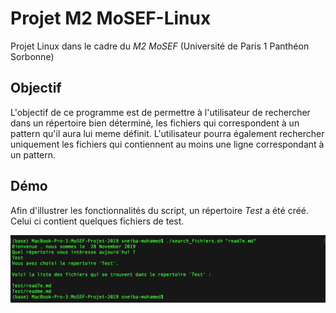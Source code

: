 
# Projet M2 MoSEF-Linux

Projet Linux dans le cadre du *M2 MoSEF* (Université de Paris 1 Panthéon Sorbonne)

## Objectif

L'objectif de ce programme est de permettre à l'utilisateur de rechercher dans un répertoire bien déterminé, les fichiers qui correspondent à un pattern qu'il aura lui meme définit.
L'utilisateur pourra également rechercher uniquement les fichiers qui contiennent au moins une ligne correspondant à un pattern.

## Démo

Afin d'illustrer les fonctionnalités du script, un répertoire *Test* a été créé. Celui ci contient quelques fichiers de test.

![alt_text](https://github.com/sneibam/MoSEF-Projet-2019/blob/master/Screenshots/partie1.png)